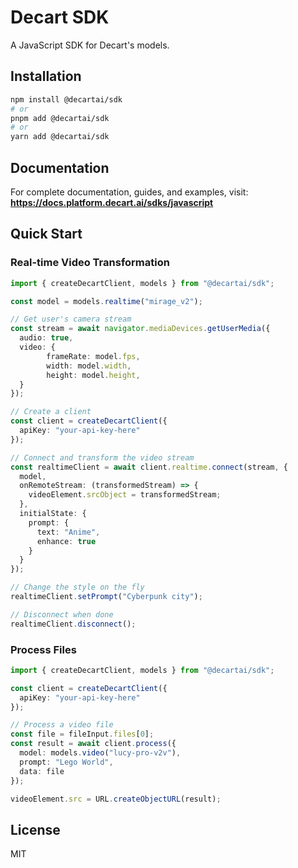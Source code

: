# Decart SDK

A JavaScript SDK for Decart's models.

## Installation

```bash
npm install @decartai/sdk
# or
pnpm add @decartai/sdk
# or
yarn add @decartai/sdk
```

## Documentation

For complete documentation, guides, and examples, visit:
**https://docs.platform.decart.ai/sdks/javascript**

## Quick Start

### Real-time Video Transformation

```typescript
import { createDecartClient, models } from "@decartai/sdk";

const model = models.realtime("mirage_v2");

// Get user's camera stream
const stream = await navigator.mediaDevices.getUserMedia({
  audio: true,
  video: { 
		frameRate: model.fps,
		width: model.width,
		height: model.height,
  }
});

// Create a client
const client = createDecartClient({
  apiKey: "your-api-key-here"
});

// Connect and transform the video stream
const realtimeClient = await client.realtime.connect(stream, {
  model,
  onRemoteStream: (transformedStream) => {
    videoElement.srcObject = transformedStream;
  },
  initialState: {
    prompt: {
      text: "Anime",
      enhance: true
    }
  }
});

// Change the style on the fly
realtimeClient.setPrompt("Cyberpunk city");

// Disconnect when done
realtimeClient.disconnect();
```

### Process Files

```typescript
import { createDecartClient, models } from "@decartai/sdk";

const client = createDecartClient({
  apiKey: "your-api-key-here"
});

// Process a video file
const file = fileInput.files[0];
const result = await client.process({
  model: models.video("lucy-pro-v2v"),
  prompt: "Lego World",
  data: file
});

videoElement.src = URL.createObjectURL(result);
```

## License

MIT
